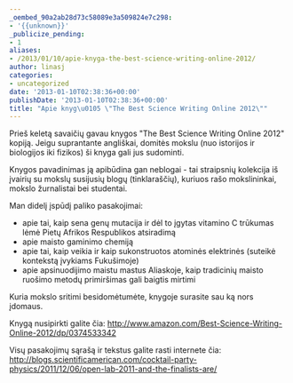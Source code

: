 ```yaml
---
_oembed_90a2ab28d73c58089e3a509824e7c298:
- '{{unknown}}'
_publicize_pending:
- 1
aliases:
- /2013/01/10/apie-knyga-the-best-science-writing-online-2012/
author: linasj
categories:
- uncategorized
date: '2013-01-10T02:38:36+00:00'
publishDate: '2013-01-10T02:38:36+00:00'
title: "Apie knyg\u0105 \"The Best Science Writing Online 2012\""
---
```

Prieš keletą savaičių gavau knygos "The Best Science Writing Online 2012" kopiją. Jeigu suprantante angliškai, domitės mokslu (nuo istorijos ir biologijos iki fizikos) ši knyga gali jus sudominti.

Knygos pavadinimas ją apibūdina gan neblogai - tai straipsnių kolekcija iš įvairių su mokslų susijusių blogų (tinklaraščių), kuriuos rašo mokslininkai, mokslo žurnalistai bei studentai.

Man didelį įspūdį paliko pasakojimai:

* apie tai, kaip sena genų mutacija ir dėl to įgytas vitamino C trūkumas lėmė Pietų Afrikos Respublikos atsiradimą
* apie maisto gaminimo chemiją
* apie tai, kaip veikia ir kaip sukonstruotos atominės elektrinės (suteikė kontekstą įvykiams Fukušimoje)
* apie apsinuodijimo maistu mastus Aliaskoje, kaip tradicinių maisto ruošimo metodų primiršimas gali baigtis mirtimi



Kuria mokslo sritimi besidomėtumėte, knygoje surasite sau ką nors įdomaus.

Knygą nusipirkti galite čia:
<http://www.amazon.com/Best-Science-Writing-Online-2012/dp/0374533342>

Visų pasakojimų sąrašą ir tekstus galite rasti internete čia:
<http://blogs.scientificamerican.com/cocktail-party-physics/2011/12/06/open-lab-2011-and-the-finalists-are/>
